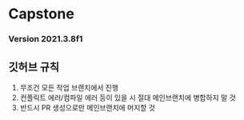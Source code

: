 # Capstone

### Version 2021.3.8f1

## 깃허브 규칙
1. 무조건 모든 작업 브랜치에서 진행
2. 컨플릭트 에러/컴파일 에러 등이 있을 시 절대 메인브랜치에 병합하지 말 것
3. 반드시 PR 생성으로만 메인브랜치에 머지할 것

